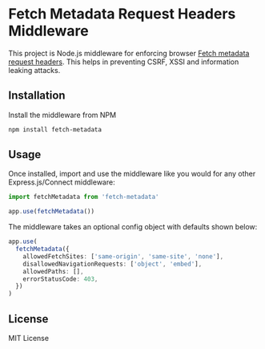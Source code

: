 # Fetch Metadata Request Headers Middleware

This project is Node.js middleware for enforcing browser [Fetch metadata request headers](https://web.dev/fetch-metadata/). This helps in preventing CSRF, XSSI and information leaking attacks.

## Installation

Install the middleware from NPM

```sh
npm install fetch-metadata
```

## Usage

Once installed, import and use the middleware like you would for any other Express.js/Connect middleware:

```typescript
import fetchMetadata from 'fetch-metadata'

app.use(fetchMetadata())
```

The middleware takes an optional config object with defaults shown below:

```typescript
app.use(
  fetchMetadata({
    allowedFetchSites: ['same-origin', 'same-site', 'none'],
    disallowedNavigationRequests: ['object', 'embed'],
    allowedPaths: [],
    errorStatusCode: 403,
  })
)
```

## License

MIT License
